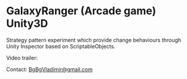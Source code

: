 # GalaxyRanger (Arcade game) Unity3D
Strategy pattern experiment which provide change behaviours through Unity Inspector based on ScriptableObjects.


Video trailer:

Contact: 
BgBgVladimir@gmail.com
